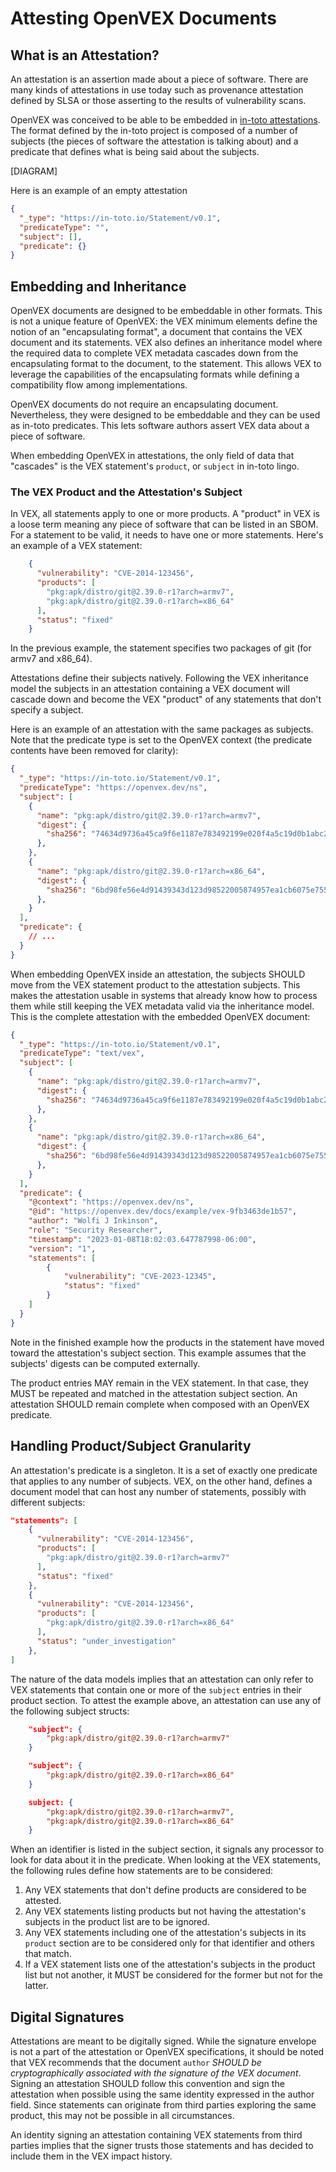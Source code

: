 # Attesting OpenVEX Documents

## What is an Attestation?

An attestation is an assertion made about a piece of software. There are many
kinds of attestations in use today such as provenance attestation defined by
SLSA or those asserting to the results of vulnerability scans. 

OpenVEX was conceived to be able to be embedded in 
[in-toto attestations](https://github.com/in-toto/attestation). The format defined
by the in-toto project is composed of a number of subjects (the pieces of 
software the attestation is talking about) and a predicate that defines what is
being said about the subjects.

[DIAGRAM]

Here is an example of an empty attestation

```json
{
  "_type": "https://in-toto.io/Statement/v0.1",
  "predicateType": "",
  "subject": [], 
  "predicate": {}
}
```

## Embedding and Inheritance

OpenVEX documents are designed to be embeddable in other formats. This is not a
unique feature of OpenVEX: the VEX minimum elements define the notion of an
"encapsulating format", a document that contains the VEX document and its
statements. VEX also defines an inheritance model where the required data to 
complete VEX metadata cascades down from the encapsulating format to the 
document, to the statement. This allows VEX to leverage the capabilities of the
encapsulating formats while defining a compatibility flow among implementations.

OpenVEX documents do not require an encapsulating document. Nevertheless, they
were designed to be embeddable and they can be used as in-toto predicates. This
lets software authors assert VEX data about a piece of software. 

When embedding OpenVEX in attestations, the only field of data that "cascades"
is the VEX statement's `product`, or `subject` in in-toto lingo. 

### The VEX Product and the Attestation's Subject

In VEX, all statements apply to one or more products. A "product" in VEX is a 
loose term meaning any piece of software that can be listed in an SBOM. For a
statement to be valid, it needs to have one or more statements. Here's an example
of a VEX statement:

```json
    {
      "vulnerability": "CVE-2014-123456",
      "products": [
        "pkg:apk/distro/git@2.39.0-r1?arch=armv7",
        "pkg:apk/distro/git@2.39.0-r1?arch=x86_64"
      ],
      "status": "fixed"
    }
```

In the previous example, the statement specifies two packages of git (for armv7 and x86_64).

Attestations define their subjects natively. Following the VEX inheritance model
the subjects in an attestation containing a VEX document will cascade down and
become the VEX "product" of any statements that don't specify a subject.

Here is an example of an attestation with the same packages as subjects. Note that
the predicate type is set to the OpenVEX context (the predicate contents have been
removed for clarity):

```json
{
  "_type": "https://in-toto.io/Statement/v0.1",
  "predicateType": "https://openvex.dev/ns",
  "subject": [
    {
      "name": "pkg:apk/distro/git@2.39.0-r1?arch=armv7",
      "digest": {
        "sha256": "74634d9736a45ca9f6e1187e783492199e020f4a5c19d0b1abc2b604f894ac99"
      },
    },
    {
      "name": "pkg:apk/distro/git@2.39.0-r1?arch=x86_64",
      "digest": {
        "sha256": "6bd98fe56e4d91439343d123d98522005874957ea1cb6075e75544d7753bd8d7"
      },
    }
  ],
  "predicate": {
    // ...
  }
}

```

When embedding OpenVEX inside an attestation, the subjects SHOULD move from the
VEX statement product to the attestation subjects. This makes the attestation usable
in systems that already know how to process them while still keeping the VEX metadata
valid via the inheritance model. This is the complete attestation with the
embedded OpenVEX document:

```json
{
  "_type": "https://in-toto.io/Statement/v0.1",
  "predicateType": "text/vex",
  "subject": [
    {
      "name": "pkg:apk/distro/git@2.39.0-r1?arch=armv7",
      "digest": {
        "sha256": "74634d9736a45ca9f6e1187e783492199e020f4a5c19d0b1abc2b604f894ac99"
      },
    },
    {
      "name": "pkg:apk/distro/git@2.39.0-r1?arch=x86_64",
      "digest": {
        "sha256": "6bd98fe56e4d91439343d123d98522005874957ea1cb6075e75544d7753bd8d7"
      },
    }
  ],
  "predicate": {
    "@context": "https://openvex.dev/ns",
    "@id": "https://openvex.dev/docs/example/vex-9fb3463de1b57",
    "author": "Wolfi J Inkinson",
    "role": "Security Researcher",
    "timestamp": "2023-01-08T18:02:03.647787998-06:00",
    "version": "1",
    "statements": [
        {
            "vulnerability": "CVE-2023-12345",
            "status": "fixed"
        }
    ]
  }
}
```

Note in the finished example how the products in the statement have moved
toward the attestation's subject section. This example assumes that the 
subjects' digests can be computed externally.

The product entries MAY remain in the VEX statement. In that case, they MUST
be repeated and matched in the attestation subject section. An attestation SHOULD
remain complete when composed with an OpenVEX predicate.

## Handling Product/Subject Granularity

An attestation's predicate is a singleton. It is a set of exactly one predicate
that applies to any number of subjects. VEX, on the other hand, defines a document
model that can host any number of statements, possibly with different subjects:

```json
"statements": [
    {
      "vulnerability": "CVE-2014-123456",
      "products": [
        "pkg:apk/distro/git@2.39.0-r1?arch=armv7"
      ],
      "status": "fixed"
    },
    {
      "vulnerability": "CVE-2014-123456",
      "products": [
        "pkg:apk/distro/git@2.39.0-r1?arch=x86_64"
      ],
      "status": "under_investigation"
    },
]
```

The nature of the data models implies that an attestation can only refer to 
VEX statements that contain one or more of the `subject` entries in their product
section. To attest the example above, an attestation can use any of the following
subject structs:

```json
    "subject": {
        "pkg:apk/distro/git@2.39.0-r1?arch=armv7"
    }
```

```json
    "subject": {
        "pkg:apk/distro/git@2.39.0-r1?arch=x86_64"
    }
```

```json
    subject: {
        "pkg:apk/distro/git@2.39.0-r1?arch=armv7",
        "pkg:apk/distro/git@2.39.0-r1?arch=x86_64"
    }
```

When an identifier is listed in the subject section, it signals any processor
to look for data about it in the predicate. When looking at the VEX statements,
the following rules define how statements are to be considered:

1. Any VEX statements that don't define products are considered to be attested.
2. Any VEX statements listing products but not having the attestation's subjects
in the product list are to be ignored.
3. Any VEX statements including one of the attestation's subjects in its `product`
section are to be considered only for that identifier and others that match.
4. If a VEX statement lists one of the attestation's subjects in the product list
but not another, it MUST be considered for the former but not for the latter.

## Digital Signatures

Attestations are meant to be digitally signed. While the signature envelope is
not a part of the attestation or OpenVEX specifications, it should be noted that
VEX recommends that the document `author` _SHOULD be cryptographically associated
with the signature of the VEX document_. Signing an attestation SHOULD follow this
convention and sign the attestation when possible using the same identity
expressed in the author field. Since statements can originate from third parties
exploring the same product, this may not be possible in all circumstances.

An identity signing an attestation containing VEX statements from third parties
implies that the signer trusts those statements and has decided to include them
in the VEX impact history.

